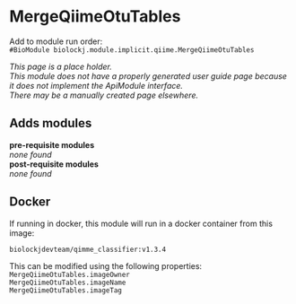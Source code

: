 # MergeQiimeOtuTables
Add to module run order:                    
`#BioModule biolockj.module.implicit.qiime.MergeQiimeOtuTables`

*This page is a place holder.*                   
*This module does not have a properly generated user guide page because it does not implement the ApiModule interface.*                   
*There may be a manually created page elsewhere.*

## Adds modules 
**pre-requisite modules**                    
*none found*                   
**post-requisite modules**                    
*none found*                   

## Docker 
If running in docker, this module will run in a docker container from this image:<br>
```
biolockjdevteam/qimme_classifier:v1.3.4
```
This can be modified using the following properties:<br>
`MergeQiimeOtuTables.imageOwner`<br>
`MergeQiimeOtuTables.imageName`<br>
`MergeQiimeOtuTables.imageTag`<br>

